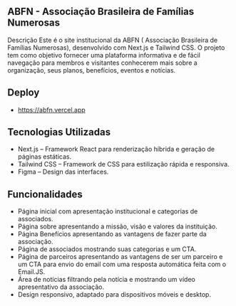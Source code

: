 ## ABFN - Associação Brasileira de Famílias Numerosas 

Descrição
Este é o site institucional da ABFN ( Associação Brasileira de Famílias Numerosas), 
desenvolvido com Next.js e Tailwind CSS. O projeto tem como objetivo fornecer uma plataforma informativa e de fácil navegação para membros e visitantes conhecerem mais sobre a organização, seus planos, benefícios, eventos e notícias.

## Deploy

- https://abfn.vercel.app

## Tecnologias Utilizadas

- Next.js – Framework React para renderização híbrida e geração de páginas estáticas.
- Tailwind CSS – Framework de CSS para estilização rápida e responsiva.
- Figma – Design das interfaces.

## Funcionalidades

- Página inicial com apresentação institucional e categorias de associados.
- Página sobre apresentando a missão, visão e valores da instituição.
- Página Benefícios apresentando as vantagens de fazer parte da associação.
- Página de associados mostrando suas categorias e um CTA.
- Página de parceiros apresentando as vantagens de ser um parceiro e um CTA para envio do email com uma resposta automática feita com o Email.JS.
- Área de notícias filtrando pela notícia e mostrando um vídeo apresentativo da associação.
- Design responsivo, adaptado para dispositivos móveis e desktop.

